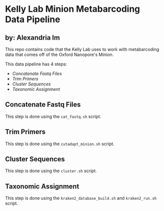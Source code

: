 # Kelly Lab Minion Metabarcoding Data Pipeline 
## by: Alexandria Im

This repo contains code that the Kelly Lab uses to work with metabarcoding data that comes off of the Oxford Nanopore's Minion. 

This data pipeline has 4 steps:
 * *Concatenate Fastq Files* 
 * *Trim Primers*
 * *Cluster Sequences*
 * *Taxonomic Assignment*

## Concatenate Fastq Files
This step is done using the `cat_fastq.sh` script.

## Trim Primers
This step is done using the `cutadapt_minion.sh` script.

## Cluster Sequences
This step is done using the `cluster.sh` script.

## Taxonomic Assignment
This step is done using the `kraken2_database_build.sh` and `kraken2_run.sh` script.